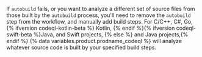 If `autobuild` fails, or you want to analyze a different set of source files from those built by the `autobuild` process, you'll need to remove the `autobuild` step from the workflow, and manually add build steps. For C/C++, C#, Go, {% ifversion codeql-kotlin-beta %} Kotlin, {% endif %}{% ifversion codeql-swift-beta %}Java, and Swift projects, {% else %} and Java projects,{% endif %} {% data variables.product.prodname_codeql %} will analyze whatever source code is built by your specified build steps.

